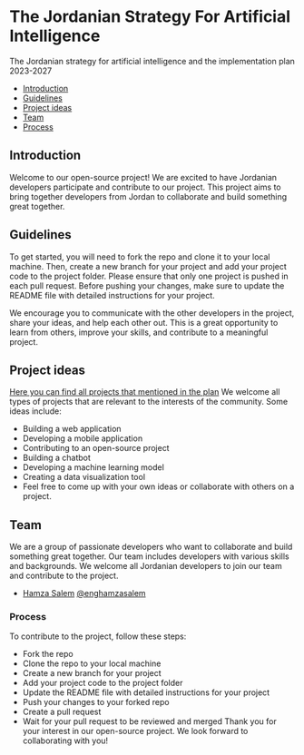 # The Jordanian Strategy For Artificial Intelligence
<p align="center">
 <imgfix src="images/ai_strategy_and_implementation_plan-_final (2)-001.jpg" />
</p>
The Jordanian strategy for artificial intelligence and the implementation plan 2023-2027 
 

- [Introduction](#wave-introduction)
- [Guidelines](#guidelines)
- [Project ideas](#project-ideas)
- [Team](#team)
- [Process](#pencil-process)
##  Introduction
Welcome to our open-source project! We are excited to have Jordanian developers participate and contribute to our project. This project aims to bring together developers from Jordan to collaborate and build something great together.

## Guidelines
To get started, you will need to fork the repo and clone it to your local machine. Then, create a new branch for your project and add your project code to the project folder. Please ensure that only one project is pushed in each pull request. Before pushing your changes, make sure to update the README file with detailed instructions for your project.

We encourage you to communicate with the other developers in the project, share your ideas, and help each other out. This is a great opportunity to learn from others, improve your skills, and contribute to a meaningful project.

## Project ideas

[Here you can find all projects that mentioned in the plan](pdf/ai_strategy_and_implementation_plan-_final%20(2).pdf) We welcome all types of projects that are relevant to the interests of the community. Some ideas include:

* Building a web application
* Developing a mobile application
* Contributing to an open-source project
* Building a chatbot
* Developing a machine learning model
* Creating a data visualization tool
* Feel free to come up with your own ideas or collaborate with others on a project.

## Team
We are a group of passionate developers who want to collaborate and build something great together. Our team includes developers with various skills and backgrounds. We welcome all Jordanian developers to join our team and contribute to the project.
- [Hamza Salem](enghamzasalem.com) [@enghamzasalem](/enghamzasalem)

### Process
To contribute to the project, follow these steps:

- Fork the repo
- Clone the repo to your local machine
- Create a new branch for your project
- Add your project code to the project folder
- Update the README file with detailed instructions for your project
- Push your changes to your forked repo
- Create a pull request
- Wait for your pull request to be reviewed and merged
Thank you for your interest in our open-source project. We look forward to collaborating with you!
